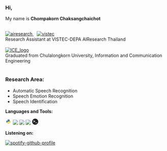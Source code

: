 ### Hi, 

My name is **Chompakorn Chaksangchaichot**

<br>
<div>
<a href="https://airesearch.in.th/" style="margin-right:10px">
<img src="https://airesearch.in.th/assets/img/logo/airesearch-logo.svg" alt="airesearch" height="20"/>
</a>
<a href="https://www.vistec.ac.th/home/">
<img src="https://upload.wikimedia.org/wikipedia/th/thumb/b/b5/Logo_vistec.png/1200px-Logo_vistec.png" alt="vistec" height="20"/>
</a>
<br>
Research Assistant at VISTEC-DEPA AIResearch Thailand 
</div>

<br>
<div>
<a href="http://www.ise.eng.chula.ac.th/academics/ice/info" style="margin-right:50px">
<img src="http://www.ise.eng.chula.ac.th/images/theme/page/home/pic-academic-icon-4.png" alt="ICE_logo" height="40"/>
</a><br>
Graduated from Chulalongkorn University, Information and Communication Engineering
</div>
<br>


### Research Area:
- Automatic Speech Recognition
- Speech Emotion Recognition
- Speech Identification

**Languages and Tools:**  

<code><img height="20" src="https://raw.githubusercontent.com/github/explore/80688e429a7d4ef2fca1e82350fe8e3517d3494d/topics/python/python.png"></code>
<code><img height="20" src="https://upload.wikimedia.org/wikipedia/commons/thumb/2/2d/Tensorflow_logo.svg/115px-Tensorflow_logo.svg.png"></code>
<code><img height="20" src="https://upload.wikimedia.org/wikipedia/commons/thumb/1/10/PyTorch_logo_icon.svg/1200px-PyTorch_logo_icon.svg.png"></code>
<code><img height="20" src="https://upload.wikimedia.org/wikipedia/commons/thumb/3/3f/Git_icon.svg/1024px-Git_icon.svg.png"></code>
<code><img height="20" src="https://raw.githubusercontent.com/github/explore/80688e429a7d4ef2fca1e82350fe8e3517d3494d/topics/terminal/terminal.png"></code>


**Listening on:**


[![spotify-github-profile](https://spotify-github-profile.vercel.app/api/view?uid=214c4wqlsnqzw4cmpd53ym56a&cover_image=true&theme=default)](https://spotify-github-profile.vercel.app/api/view?uid=214c4wqlsnqzw4cmpd53ym56a&redirect=true)
